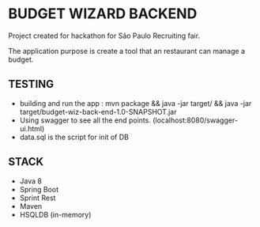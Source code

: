# BUDGET WIZARD BACKEND 
Project created for hackathon for São Paulo Recruiting fair.

The application purpose is create a tool that an restaurant can manage a budget.

## TESTING
* building and run the app : mvn package && java -jar target/ && java -jar target/budget-wiz-back-end-1.0-SNAPSHOT.jar
* Using swagger to see all the end points. (localhost:8080/swagger-ui.html)
* data.sql is the script for init of DB 


## STACK 
* Java 8 
* Spring Boot 
* Sprint Rest 
* Maven 
* HSQLDB (in-memory)